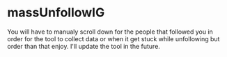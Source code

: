 # massUnfollowIG
You will have to manualy scroll down for the people that followed you in order for the tool to collect data or when it get stuck while unfollowing but order than that enjoy.
I'll update the tool in the future.
